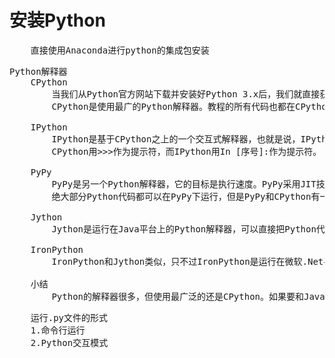 # 安装Python

<pre>
    直接使用Anaconda进行python的集成包安装
</pre>

<pre>
Python解释器
    CPython
        当我们从Python官方网站下载并安装好Python 3.x后，我们就直接获得了一个官方版本的解释器：CPython。这个解释器是用C语言开发的，所以叫CPython。在命令行下运行python就是启动CPython解释器。
        CPython是使用最广的Python解释器。教程的所有代码也都在CPython下执行。

    IPython
        IPython是基于CPython之上的一个交互式解释器，也就是说，IPython只是在交互方式上有所增强，但是执行Python代码的功能和CPython是完全一样的。好比很多国产浏览器虽然外观不同，但内核其实都是调用了IE。
        CPython用>>>作为提示符，而IPython用In [序号]:作为提示符。

    PyPy
        PyPy是另一个Python解释器，它的目标是执行速度。PyPy采用JIT技术，对Python代码进行动态编译（注意不是解释），所以可以显著提高Python代码的执行速度。
        绝大部分Python代码都可以在PyPy下运行，但是PyPy和CPython有一些是不同的，这就导致相同的Python代码在两种解释器下执行可能会有不同的结果。如果你的代码要放到PyPy下执行，就需要了解PyPy和CPython的不同点。

    Jython
        Jython是运行在Java平台上的Python解释器，可以直接把Python代码编译成Java字节码执行。

    IronPython
        IronPython和Jython类似，只不过IronPython是运行在微软.Net平台上的Python解释器，可以直接把Python代码编译成.Net的字节码。

    小结
        Python的解释器很多，但使用最广泛的还是CPython。如果要和Java或.Net平台交互，最好的办法不是用Jython或IronPython，而是通过网络调用来交互，确保各程序之间的独立性。
</pre>

<pre>
    运行.py文件的形式
    1.命令行运行
    2.Python交互模式
</pre>